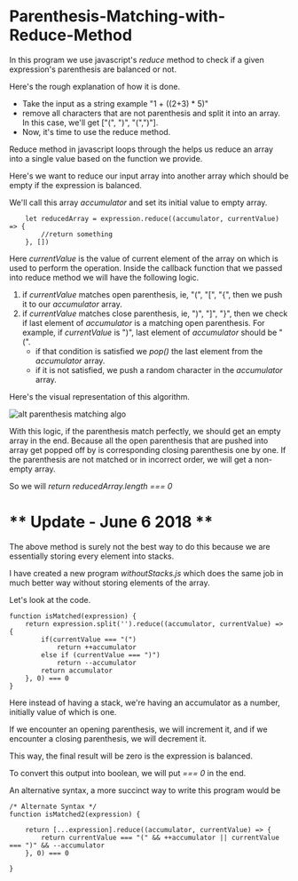 # Parenthesis-Matching-with-Reduce-Method

In this program we use javascript's *reduce* method to check if a given expression's parenthesis are balanced or not. 

Here's the rough explanation of how it is done. 

* Take the input as a string example "1 + ((2+3) * 5)"
* remove all characters that are not parenthesis and split it into an array. In this case, we'll get ["(", ")", "(",")"]. 
* Now, it's time to use the reduce method. 

Reduce method in javascript loops through the helps us reduce an array into a single value based on the function we provide. 

Here's we want to reduce our input array into another array which should be empty if the expression is balanced. 

We'll call this array *accumulator* and set its initial value to empty array. 

        let reducedArray = expression.reduce((accumulator, currentValue) => {
            //return something
        }, [])
        
Here *currentValue* is the value of current element of the array on which is used to perform the operation. 
Inside the callback function that we passed into reduce method we will have the following logic. 

1. if *currentValue* matches open parenthesis, ie, "(", "[", "{", then we push it to our *accumulator* array. 
2. if *currentValue* matches close parenthesis, ie, ")", "]", "}", then we check if last element of *accumulator* is a matching open parenthesis. 
For example, if *currentValue* is ")", last element of *accumulator* should be "(". 
    * if that condition is satisfied we *pop()* the last element from the *accumulator* array. 
    * if it is not satisfied, we push a random character in the *accumulator* array. 
    
Here's the visual representation of this algorithm. 

![alt parenthesis matching algo](https://image.slidesharecdn.com/stackdatastructure-120903115401-phpapp01/95/stack-data-structure-12-728.jpg?cb=1346673325)

With this logic, if the parenthesis match perfectly, we should get an empty array in the end. Because all the open parenthesis that are pushed into array get popped off by is corresponding closing parenthesis one by one. 
If the parenthesis are not matched or in incorrect order, we will get a non-empty array. 

So we will *return reducedArray.length === 0*


# ** Update - June 6 2018 **

The above method is surely not the best way to do this because we are essentially storing every element into stacks. 

I have created a new program *withoutStacks.js* which does the same job in much better way without storing elements of the array. 

Let's look at the code. 

    function isMatched(expression) {
        return expression.split('').reduce((accumulator, currentValue) => {
            if(currentValue === "(")
                return ++accumulator
            else if (currentValue === ")")
                return --accumulator
            return accumulator
        }, 0) === 0
    }


Here instead of having a stack, we're having an accumulator as a number, initially value of which is one. 

If we encounter an opening parenthesis, we will increment it, and if we encounter a closing parenthesis, we will decrement it. 

This way, the final result will be zero is the expression is balanced. 

To convert this output into boolean, we will put *=== 0* in the end. 

An alternative syntax, a more succinct way to write this program would be 

    /* Alternate Syntax */
    function isMatched2(expression) {
    
        return [...expression].reduce((accumulator, currentValue) => {
            return currentValue === "(" && ++accumulator || currentValue === ")" && --accumulator
        }, 0) === 0
    
    }

